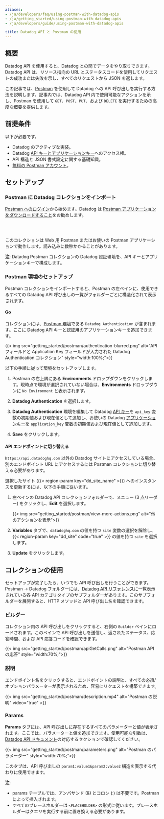 ```yaml
---
aliases:
- /ja/developers/faq/using-postman-with-datadog-apis
- /ja/getting_started/using-postman-with-datadog-apis
- /ja/developers/guide/using-postman-with-datadog-apis

title: Datadog API と Postman の使用
---
```


## 概要

Datadog API を使用すると、Datadog との間でデータをやり取りできます。Datadog API は、リソース指向の URL とステータスコードを使用してリクエストの成功または失敗を示し、すべてのリクエストから JSON を返します。

この記事では、[Postman][1] を使用して Datadog への API 呼び出しを実行する方法を説明します。記事内では、Datadog API 内で使用可能なアクションを示し、Postman を使用して `GET`、`POST`、`PUT`、および `DELETE` を実行するための高度な概要を提供します。

## 前提条件

以下が必要です。

- Datadog のアクティブな実装。
- Datadog [API キーとアプリケーションキー][2]へのアクセス権。
- API 構造と JSON 書式設定に関する基礎知識。
- [無料の Postman アカウント][3]。

## セットアップ

### Postman に Datadog コレクションをインポート

[Postman へのログイン][4]から始めます。Datadog は [Postman アプリケーションをダウンロードすること][5]をお勧めします。

</br>
<div class="postman-run-button"
data-postman-action="collection/fork"
data-postman-visibility="public"
data-postman-var-1="20651290-809b13c1-4ada-46c1-af65-ab276c434068"
data-postman-collection-url="entityId=20651290-809b13c1-4ada-46c1-af65-ab276c434068&entityType=collection&workspaceId=bf049f54-c695-4e91-b879-0cad1854bafa"
data-postman-param="env%5BDatadog%20Authentication%5D=W3sia2V5IjoiYXBpX2tleSIsInZhbHVlIjoiIiwiZW5hYmxlZCI6dHJ1ZSwic2Vzc2lvblZhbHVlIjoiIiwic2Vzc2lvbkluZGV4IjowfSx7ImtleSI6ImFwcGxpY2F0aW9uX2tleSIsInZhbHVlIjoiIiwiZW5hYmxlZCI6dHJ1ZSwic2Vzc2lvblZhbHVlIjoiIiwic2Vzc2lvbkluZGV4IjoxfV0="></div>
<script type="text/javascript">
  (function (p,o,s,t,m,a,n) {
    !p[s] && (p[s] = function () { (p[t] || (p[t] = [])).push(arguments); });
    !o.getElementById(s+t) && o.getElementsByTagName("head")[0].appendChild((
      (n = o.createElement("script")),
      (n.id = s+t), (n.async = 1), (n.src = m), n
    ));
  }(window, document, "_pm", "PostmanRunObject", "https://run.pstmn.io/button.js"));
</script>

</br>このコレクションは  Web 用 Postman またはお使いの Postman アプリケーションで動作します。読み込みに数秒かかることがあります。

**注**: Datadog Postman コレクションの Datadog 認証環境を、API キーとアプリケーションキーで構成します。

### Postman 環境のセットアップ

Postman コレクションをインポートすると、Postman の左ペインに、使用できるすべての Datadog API 呼び出しの一覧がフォルダーごとに構造化されて表示されます。

#### Go

コレクションには、[Postman 環境][6]である `Datadog Authentication` が含まれます。ここに Datadog API キーと認証用のアプリケーションキーを追加できます。

{{< img src="getting_started/postman/authentication-blurred.png" alt="API フィールドと Application Key フィールドが入力された Datadog Authentication コレクション" style="width:100%;">}}

以下の手順に従って環境をセットアップします。

1. Postman の右上隅にある **Environments** ドロップダウンをクリックします。現時点で環境が選択されていない場合は、**Environments** ドロップダウンに `No Environment` と表示されます。

2. **Datadog Authentication** を選択します。

3. **Datadog Authentication** 環境を編集して Datadog [API キー][2]を `api_key` 変数の初期値および現在値として追加し、お使いの Datadog [アプリケーションキー][2]を `application_key` 変数の初期値および現在値として追加します。

4. **Save** をクリックします。

#### API エンドポイントに切り替える

`https://api.datadoghq.com` 以外の Datadog サイトにアクセスしている場合、別のエンドポイント URL にアクセスするには Postman コレクションに切り替える必要があります。

選択したサイト ({{< region-param key="dd_site_name" >}}) へのインスタンスを更新するには、以下の手順に従います。

1. 左ペインの Datadog API コレクションフォルダーで、メニュー (3 点リーダー) をクリックし、**Edit** を選択します。

    {{< img src="getting_started/postman/view-more-actions.png" alt="他のアクションを表示">}}

2. **Variables** タブで、`datadoghq.com` の値を持つ `site` 変数の選択を解除し、{{< region-param key="dd_site" code="true" >}} の値を持つ `site` を選択します。

3. **Update** をクリックします。

## コレクションの使用

セットアップが完了したら、いつでも API 呼び出しを行うことができます。Postman -> Datadog フォルダーには、[Datadog API リファレンス][7]に一覧表示されている各 API カテゴリタイプのサブフォルダーがあります。このサブフォルダーを展開すると、HTTP メソッドと API 呼び出し名を確認できます。

### ビルダー

コレクション内の API 呼び出しをクリックすると、右側の `Builder` ペインにロードされます。このペインで API 呼び出しを送信し、返されたステータス、応答時間、および API 応答コードを確認できます。

{{< img src="getting_started/postman/apiGetCalls.png" alt="Postman API の応答" style="width:70%;">}}

### 説明

エンドポイント名をクリックすると、エンドポイントの説明と、すべての必須/オプションパラメーターが表示されるため、容易にリクエストを構築できます。

{{< img src="getting_started/postman/description.mp4" alt="Postman の説明" video="true" >}}

### Params

**Params** タブには、API 呼び出しに存在するすべてのパラメーターと値が表示されます。ここでは、パラメーターと値を追加できます。使用可能な引数は、[Datadog API ドキュメント][8]の対応するセクションで確認してください。

{{< img src="getting_started/postman/parameters.png" alt="Postman のパラメーター" style="width:70%;">}}

このタブは、API 呼び出しの `param1:value1&param2:value2` 構造を表示する代わりに使用できます。

**注**:

- params テーブルでは、アンパサンド (&) とコロン (:) は不要です。Postman によって挿入されます。
- すべてのプレースホルダーは `<PLACEHOLDER>` の形式に従います。プレースホルダーはクエリを実行する前に置き換える必要があります。

[1]: https://www.postman.com/
[2]: https://app.datadoghq.com/organization-settings/api-keys
[3]: https://identity.getpostman.com/signup
[4]: https://identity.getpostman.com/login
[5]: https://www.postman.com/downloads/
[6]: https://learning.postman.com/docs/sending-requests/environments/managing-environments/
[7]: /ja/api/latest/#api-reference
[8]: /ja/api/

